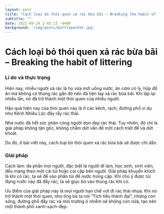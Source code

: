 ```yaml
---
layout: post
title: "Cách loại bỏ thói quen xả rác bừa bãi – Breaking the habit of littering "
subtitle: ""
date: 2022-09-24 2:45:13 -0400
background: '/img/posts/bottlepocket.jpg'
---
```

# Cách loại bỏ thói quen xả rác bừa bãi – Breaking the habit of littering 
### Lí do và thực trạng 
Hiện nay, nhiều người xả rác là họ vừa mới uống nước, ăn cơm có ly, hộp đồ ăn mà không có thùng rác gần đó nên đã tiện tay xả rác bừa bãi. Khi lặp lại nhiều lần, nó đã trở thành một thói quen của nhiều người. 

Hậu quả hiện nay của thói quen này là ở các kênh, rạch, đường phố ví dụ như Kênh Nhiêu Lộc đầy rẫy rác thải. 

Nhà nước đã hết sức phân công người dọn dẹp rác thải. Tuy nhiên, đó chỉ là giải pháp không tận gốc, không chấm dứt vấn đề một cách triệt để và dứt khoát. 

Do đó, ở bài viết này, cách loại bỏ thói quen xả rác bừa bãi sẽ được chỉ dẫn. 
### Giải pháp 
Cách làm: đa phần mọi người, đặc biệt là người đi làm, học sinh, sinh viên, đều mang theo một cái túi hoặc cái cặp bên người. Giải pháp khuyến khích là khi có rác, ta sẽ để vào phần túi để nước trong cặp. Khi chú ý được túi đựng nước này đã đầy rác, ta sẽ giục bỏ vào thùng rác khi có. 

Ưu điểm của giải pháp này là mọi người hạn chế vứt đi rác thải nhựa. Khi nó trở thành một thói quen, như ông bà ta nói “Tích tiểu thành đại”, những con sông, đường phố đầy rác và môi trường ô nhiễm sẽ không còn nữa, tạo nên một thành phố xanh-sạch-đẹp. 
